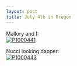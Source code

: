 ```yaml
--- 
layout: post
title: July 4th in Oregon
---
```

<p>Mallory and I:<br />
<a href="http://gallery.andrewloe.com/Kiteboarding/2011-07-04/17946837_v4X7zG#1374201155_2wHrKsh-A-LB" title="P1000441"><img src="http://gallery.andrewloe.com/Kiteboarding/2011-07-04/i-2wHrKsh/0/L/P1000441-L.jpg" title="P1000441" alt="P1000441"></a></p>

<p>Nucci looking dapper:<br />
<a href="http://gallery.andrewloe.com/Kiteboarding/2011-07-04/17946837_v4X7zG#1374201472_jQwkmsw-A-LB" title="P1000443"><img src="http://gallery.andrewloe.com/Kiteboarding/2011-07-04/i-jQwkmsw/0/L/P1000443-L.jpg" title="P1000443" alt="P1000443"></a></p>

